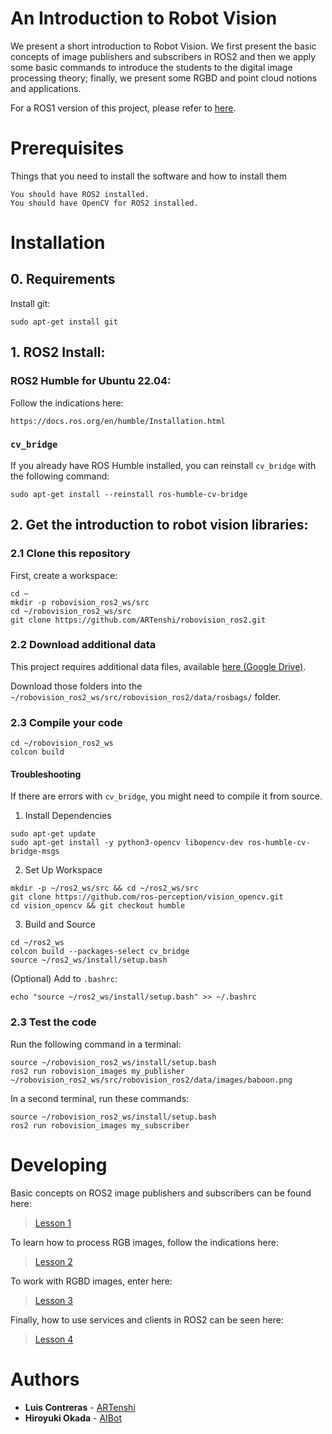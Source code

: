 # An Introduction to Robot Vision

We present a short introduction to Robot Vision. We first present the basic concepts of image publishers and subscribers in ROS2 and then we apply some basic commands to introduce the students to the digital image processing theory; finally, we present some RGBD and point cloud notions and applications.

For a ROS1 version of this project, please refer to [here](https://github.com/ARTenshi/robovision_ros1).

# Prerequisites

Things that you need to install the software and how to install them

```
You should have ROS2 installed.
You should have OpenCV for ROS2 installed.
```
# Installation

## 0. Requirements

Install git:

```
sudo apt-get install git
```

## 1. ROS2 Install:

### ROS2 Humble for Ubuntu 22.04:

Follow the indications here:

```
https://docs.ros.org/en/humble/Installation.html
```

### `cv_bridge`

If you already have ROS Humble installed, you can reinstall `cv_bridge` with the following command:

```
sudo apt-get install --reinstall ros-humble-cv-bridge
```

## 2. Get the introduction to robot vision libraries:

### 2.1 Clone this repository

First, create a workspace:

```
cd ~
mkdir -p robovision_ros2_ws/src
cd ~/robovision_ros2_ws/src
git clone https://github.com/ARTenshi/robovision_ros2.git
```

### 2.2 Download additional data

This project requires additional data files, available [here (Google Drive)](https://bit.ly/3WjWnI2).

Download those folders into the `~/robovision_ros2_ws/src/robovision_ros2/data/rosbags/` folder.

### 2.3 Compile your code

```
cd ~/robovision_ros2_ws
colcon build
```

#### Troubleshooting

If there are errors with `cv_bridge`, you might need to compile it from source. 

1. Install Dependencies
```
sudo apt-get update
sudo apt-get install -y python3-opencv libopencv-dev ros-humble-cv-bridge-msgs
```

2. Set Up Workspace
```
mkdir -p ~/ros2_ws/src && cd ~/ros2_ws/src
git clone https://github.com/ros-perception/vision_opencv.git
cd vision_opencv && git checkout humble
```

3. Build and Source
```
cd ~/ros2_ws
colcon build --packages-select cv_bridge
source ~/ros2_ws/install/setup.bash
```

(Optional) Add to `.bashrc`:
```
echo "source ~/ros2_ws/install/setup.bash" >> ~/.bashrc
```

### 2.3 Test the code

Run the following command in a terminal:

```
source ~/robovision_ros2_ws/install/setup.bash
ros2 run robovision_images my_publisher ~/robovision_ros2_ws/src/robovision_ros2/data/images/baboon.png
```


In a second terminal, run these commands:

```
source ~/robovision_ros2_ws/install/setup.bash
ros2 run robovision_images my_subscriber
```

# Developing

Basic concepts on ROS2 image publishers and subscribers can be found here:

> [Lesson 1](https://github.com/ARTenshi/robovision_ros2/tree/main/robovision_1)

To learn how to process RGB images, follow the indications here:

> [Lesson 2](https://github.com/ARTenshi/robovision_ros2/tree/main/robovision_2)

To work with RGBD images, enter here:

> [Lesson 3](https://github.com/ARTenshi/robovision_ros2/tree/main/robovision_3)

Finally, how to use services and clients in ROS2 can be seen here:

> [Lesson 4](https://github.com/ARTenshi/robovision_ros2/tree/main/robovision_4)


# Authors

* **Luis Contreras** - [ARTenshi](https://artenshi.github.io/)
* **Hiroyuki Okada** - [AIBot](http://aibot.jp/)
